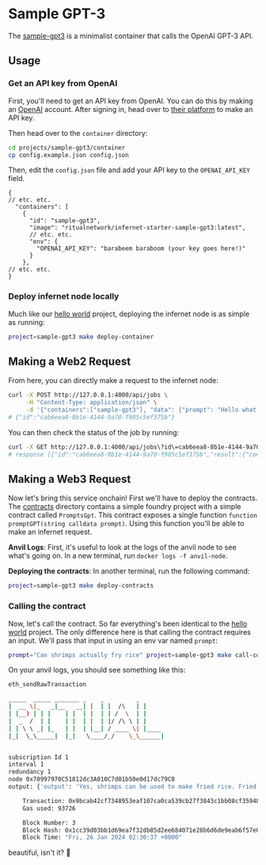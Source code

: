 # Sample GPT-3

The [sample-gpt3](./projects/sample-gpt3) is a minimalist container that calls the OpenAI GPT-3 API.

## Usage

### Get an API key from OpenAI

First, you'll need to get an API key from OpenAI. You can do this by making an [OpenAI](https://openai.com/) account.
After signing in, head over to [their platform](https://platform.openai.com/api-keys) to make an API key.

Then head over to the `container` directory:

```bash
cd projects/sample-gpt3/container
cp config.example.json config.json
```

Then, edit the `config.json` file and add your API key to the `OPENAI_API_KEY` field.

```
{
// etc. etc.
  "containers": [
    {
      "id": "sample-gpt3",
      "image": "ritualnetwork/infernet-starter-sample-gpt3:latest",
      // etc. etc.
      "env": {
        "OPENAI_API_KEY": "barabeem baraboom (your key goes here!)"
      }
    },
// etc. etc.
}
```

### Deploy infernet node locally

Much like our [hello world](./README.md) project, deploying the infernet node is as simple as running:

```bash
project=sample-gpt3 make deploy-container
```

## Making a Web2 Request

From here, you can directly make a request to the infernet node:

```bash
curl -X POST http://127.0.0.1:4000/api/jobs \
     -H "Content-Type: application/json" \
     -d '{"containers":["sample-gpt3"], "data": {"prompt": "Hello what is the meaning of life"}}'
# {"id":"cab6eea8-8b1e-4144-9a70-f905c5ef375b"}
```

You can then check the status of the job by running:

```bash
curl -X GET http://127.0.0.1:4000/api/jobs\?id\=cab6eea8-8b1e-4144-9a70-f905c5ef375b
# response [{"id":"cab6eea8-8b1e-4144-9a70-f905c5ef375b","result":{"container":"sample-gpt3","output":{"output":"The meaning of life is subjective and can vary from person to person. It often reflects one's values, beliefs, and personal experiences. Some people find meaning in relationships, love, and connection with others. Others find meaning in pursuing their passions or contributing to the greater good of society. Ultimately, it's up to each individual to define their own purpose and find meaning in their own life journey."}},"status":"success"}]```
```

## Making a Web3 Request
Now let's bring this service onchain! First we'll have to deploy the contracts. The [contracts](./projects/sample-gpt3/contracts)
directory contains a simple foundry project with a simple contract called `PromptsGpt`. This contract exposes a single
function `function promptGPT(string calldata prompt)`. Using this function you'll be able to make an infernet request.

**Anvil Logs**: First, it's useful to look at the logs of the anvil node to see what's going on. In a new terminal, run
`docker logs -f anvil-node`.

**Deploying the contracts**: In another terminal, run the following command:

```bash
project=sample-gpt3 make deploy-contracts
```

### Calling the contract
Now, let's call the contract. So far everything's been identical to the [hello world](./README.md) project. The only
difference here is that calling the contract requires an input. We'll pass that input in using an env var named
`prompt`:

```bash
prompt="Can shrimps actually fry rice" project=sample-gpt3 make call-contract
```

On your anvil logs, you should see something like this:

```bash
eth_sendRawTransaction

_____  _____ _______ _    _         _
|  __ \|_   _|__   __| |  | |  /\   | |
| |__) | | |    | |  | |  | | /  \  | |
|  _  /  | |    | |  | |  | |/ /\ \ | |
| | \ \ _| |_   | |  | |__| / ____ \| |____
|_|  \_\_____|  |_|   \____/_/    \_\______|


subscription Id 1
interval 1
redundancy 1
node 0x70997970C51812dc3A010C7d01b50e0d17dc79C8
output: {'output': 'Yes, shrimps can be used to make fried rice. Fried rice is a versatile dish that can be made with various ingredients, including shrimp. Shrimp fried rice is a popular dish in many cuisines, especially in Asian cuisine.'}

    Transaction: 0x9bcab42cf7348953eaf107ca0ca539cb27f3843c1bb08cf359484c71fcf44d2b
    Gas used: 93726

    Block Number: 3
    Block Hash: 0x1cc39d03bb1d69ea7f32db85d2ee684071e28b6d6de9eab6f57e011e11a7ed08
    Block Time: "Fri, 26 Jan 2024 02:30:37 +0000"
```
beautiful, isn't it? 🥰
